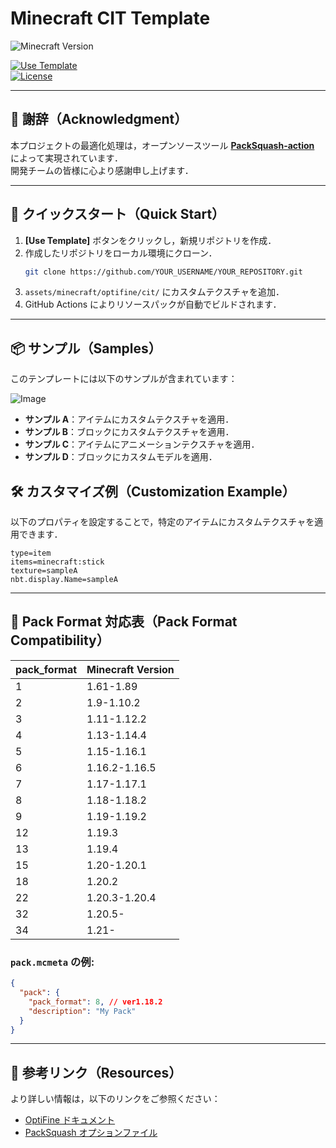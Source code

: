 # Minecraft CIT Template

![Minecraft Version](https://img.shields.io/badge/Minecraft-1.61--1.21-blue)

[![Use Template](https://img.shields.io/badge/-Use%20Template-blue?logo=github)](https://github.com/new?template_name=YOUR_TEMPLATE_NAME)  
[![License](https://img.shields.io/badge/License-MIT-green.svg)](LICENSE)

---

## 🙏 謝辞（Acknowledgment）

本プロジェクトの最適化処理は，オープンソースツール **[PackSquash-action](https://github.com/ComunidadAylas/PackSquash-action)** によって実現されています．  
開発チームの皆様に心より感謝申し上げます．

---

## 🚀 クイックスタート（Quick Start）

1. **[Use Template]** ボタンをクリックし，新規リポジトリを作成．
2. 作成したリポジトリをローカル環境にクローン．
   ```sh
   git clone https://github.com/YOUR_USERNAME/YOUR_REPOSITORY.git
   ```
3. `assets/minecraft/optifine/cit/` にカスタムテクスチャを追加．
4. GitHub Actions によりリソースパックが自動でビルドされます．

---

## 📦 サンプル（Samples）

このテンプレートには以下のサンプルが含まれています：

![Image](https://github.com/user-attachments/assets/e6b086e5-b1b7-4594-8c69-d97b6e0667a4)

- **サンプル A**：アイテムにカスタムテクスチャを適用．
- **サンプル B**：ブロックにカスタムテクスチャを適用．
- **サンプル C**：アイテムにアニメーションテクスチャを適用．
- **サンプル D**：ブロックにカスタムモデルを適用．

## 🛠️ カスタマイズ例（Customization Example）

以下のプロパティを設定することで，特定のアイテムにカスタムテクスチャを適用できます．

```properties
type=item
items=minecraft:stick
texture=sampleA
nbt.display.Name=sampleA
```

---

## 📜 Pack Format 対応表（Pack Format Compatibility）

| pack_format | Minecraft Version |
| ----------- | ----------------- |
| 1           | 1.61-1.89         |
| 2           | 1.9-1.10.2        |
| 3           | 1.11-1.12.2       |
| 4           | 1.13-1.14.4       |
| 5           | 1.15-1.16.1       |
| 6           | 1.16.2-1.16.5     |
| 7           | 1.17-1.17.1       |
| 8           | 1.18-1.18.2       |
| 9           | 1.19-1.19.2       |
| 12          | 1.19.3            |
| 13          | 1.19.4            |
| 15          | 1.20-1.20.1       |
| 18          | 1.20.2            |
| 22          | 1.20.3-1.20.4     |
| 32          | 1.20.5-           |
| 34          | 1.21-             |

### `pack.mcmeta` の例:

```json
{
  "pack": {
    "pack_format": 8, // ver1.18.2
    "description": "My Pack"
  }
}
```

---

## 🔗 参考リンク（Resources）

より詳しい情報は，以下のリンクをご参照ください：

- [OptiFine ドキュメント](https://optifine.readthedocs.io/index.html)
- [PackSquash オプションファイル](https://github.com/ComunidadAylas/PackSquash/wiki/Options-files)
